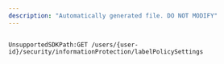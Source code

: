 ```yaml
---
description: "Automatically generated file. DO NOT MODIFY"
---
```


```powershellv2

UnsupportedSDKPath:GET /users/{user-id}/security/informationProtection/labelPolicySettings

```